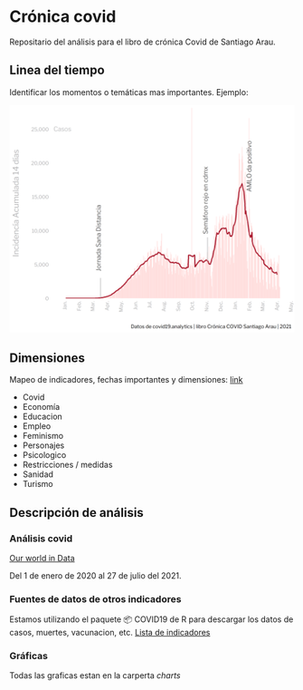 # Crónica covid

Repositario del análisis para el libro de crónica Covid de Santiago Arau.



## Linea del tiempo

Identificar los momentos o temáticas mas importantes. Ejemplo:



![](https://raw.githubusercontent.com/araupontones/cronica-covid/main/charts/linea_temp_casos_MX.png)

## Dimensiones

Mapeo de indicadores, fechas importantes y dimensiones: [link](https://docs.google.com/spreadsheets/d/17wUL_W6f2MaFNmK6gPMNv3j2ZAl37Vfy-LHVGmm5kJ8/edit?usp=sharing)


* Covid
* Economía
* Educacion
* Empleo
* Feminismo
* Personajes
* Psicologico
* Restricciones / medidas
* Sanidad
* Turismo


## Descripción de análisis

### Análisis covid
[Our world in Data](https://github.com/owid/covid-19-data/tree/master/public/data)

Del 1 de enero de 2020 al 27 de julio del 2021.


### Fuentes de datos de otros indicadores

Estamos utilizando el paquete 📦 COVID19 de R para descargar los datos de casos, muertes, vacunacion, etc.
[Lista de indicadores](https://covid19datahub.io/articles/doc/data.html)



### Gráficas

Todas las graficas estan en la carperta *charts*
